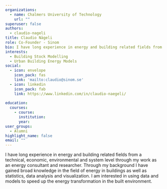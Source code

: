 ```yaml
---
organizations:
  - name: Chalmers University of Technology
    url: ""
superuser: false
authors:
  - claudio-nageli
title: Claudio Nägeli
role: Co-Founder - Sinom
bio: I have long experience in energy and building related fields from a technical, economic, environmental and system level through my work as an energy consultant and researcher. Through my background I have gained broad knowledge in the field of energy in buildings as well as statistics, data analysis and visualization. I am interested in using data and models to speed up the energy transformation in the built environment. 
interests:
  - Building Stock Modelling
  - Urban Building Energy Models
social:
  - icon: envelope
    icon_pack: fas
    link: 'mailto:claudio@sinom.se'
  - icon: linkedin
    icon_pack: fab
    link: https://www.linkedin.com/in/claudio-naegeli/
  
education:
  courses:
    - course: 
      institution: 
      year: 
user_groups:
  - Alumni
highlight_name: false
email: ""
---
```

I have long experience in energy and building related fields from a technical, economic, environmental and system level through my work as an energy consultant and researcher. Through my background I have gained broad knowledge in the field of energy in buildings as well as statistics, data analysis and visualization. I am interested in using data and models to speed up the energy transformation in the built environment. 

